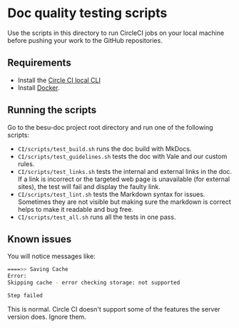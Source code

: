 # Doc quality testing scripts

Use the scripts in this directory to run CircleCI jobs on your local machine before pushing your
work to the GitHub repositories.

## Requirements

* Install the [Circle CI local CLI](https://circleci.com/docs/2.0/local-cli/)
* Install [Docker](https://docs.docker.com/install/).

## Running the scripts

Go to the besu-doc project root directory and run one of the following scripts:

* `CI/scripts/test_build.sh` runs the doc build with MkDocs.
* `CI/scripts/test_guidelines.sh` tests the doc with Vale and our custom rules.
* `CI/scripts/test_links.sh` tests the internal and external links in the doc. If a link is
  incorrect or the targeted web page is unavailable (for external sites), the test will fail and
  display the faulty link.
* `CI/scripts/test_lint.sh` tests the Markdown syntax for issues. Sometimes they are not visible
  but making sure the markdown is correct helps to make it readable and bug free.
* `CI/scripts/test_all.sh` runs all the tests in one pass.

## Known issues

You will notice messages like:

```bash
====>> Saving Cache
Error:
Skipping cache - error checking storage: not supported

Step failed
```

This is normal. Circle CI doesn't support some of the features the server version does. Ignore them.
